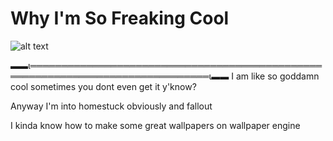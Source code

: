 # Why I'm So Freaking Cool

![alt text](https://file.garden/ZgmtOOf9jVgn5c_4/image_2024-05-30_023304831.png)

▬▬ι═══════════════════════════════════════════════════════════════════════════════ι▬▬
I am like so goddamn cool sometimes you dont even get it y'know?

Anyway I'm into homestuck obviously and fallout

I kinda know how to make some great wallpapers on wallpaper engine

